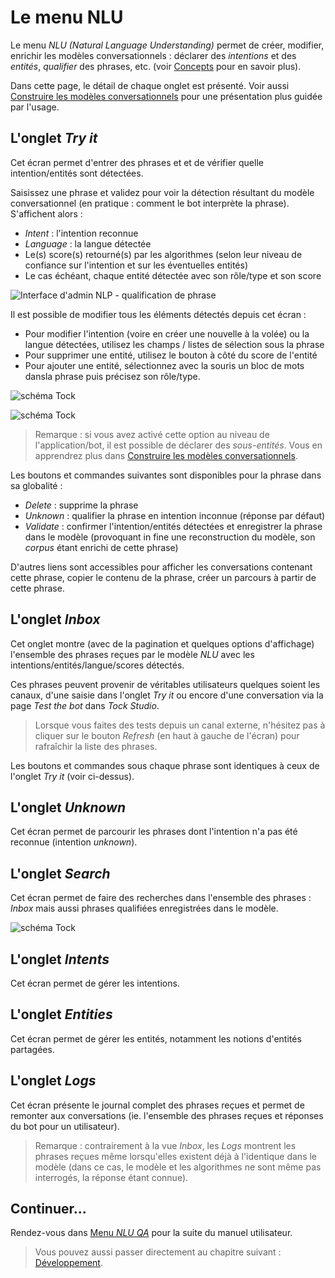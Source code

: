 # Le menu NLU

Le menu _NLU (Natural Language Understanding)_ permet de créer, modifier, enrichir les modèles conversationnels :
 déclarer des _intentions_ et des _entités_, _qualifier_ des phrases, etc. (voir [Concepts](../concepts.md)
 pour en savoir plus).
 
Dans cette page, le détail de chaque onglet est présenté. Voir aussi [Construire les modèles conversationnels](build-model.md)
pour une présentation plus guidée par l'usage.

## L'onglet _Try it_

Cet écran permet d'entrer des phrases et et de vérifier quelle intention/entités sont détectées.

Saisissez une phrase et validez pour voir la détection résultant du modèle conversationnel (en pratique : comment le bot 
interprète la phrase). S'affichent alors :

* _Intent_ : l'intention reconnue
* _Language_ : la langue détectée
* Le(s) score(s) retourné(s) par les algorithmes (selon leur niveau de confiance sur l'intention et 
sur les éventuelles entités)
* Le cas échéant, chaque entité détectée avec son rôle/type et son score

![Interface d'admin NLP - qualification de phrase](../../img/tock-nlp-admin.png "Exemple de qualification de phrase")

Il est possible de modifier tous les éléments détectés depuis cet écran :

* Pour modifier l'intention (voire en créer une nouvelle à la volée) ou la langue détectées, utilisez les champs / 
listes de sélection sous la phrase 
* Pour supprimer une entité, utilisez le bouton à côté du score de l'entité
* Pour ajouter une entité, sélectionnez avec la souris un bloc de mots dansla phrase puis précisez son rôle/type.

![schéma Tock](../../img/try-it-2.png "Sélection d'une entité")

![schéma Tock](../../img/try-it-3.png "Ajout d'une entité - étape 1")

> Remarque : si vous avez activé cette option au niveau de l'application/bot, il est possible de déclarer des 
>_sous-entités_. Vous en apprendrez plus dans [Construire les modèles conversationnels](build-model.md).

Les boutons et commandes suivantes sont disponibles pour la phrase dans sa globalité :

* _Delete_ : supprime la phrase
* _Unknown_ : qualifier la phrase en intention inconnue (réponse par défaut)
* _Validate_ : confirmer l'intention/entités détectées et enregistrer la phrase dans le modèle 
(provoquant in fine une reconstruction du modèle, son _corpus_ étant enrichi de cette phrase)

D'autres liens sont accessibles pour afficher les conversations contenant cette phrase, copier le contenu de la 
phrase, créer un parcours à partir de cette phrase.

## L'onglet _Inbox_

Cet onglet montre (avec de la pagination et quelques options d'affichage) l'ensemble des phrases reçues par le modèle 
 _NLU_ avec les intentions/entités/langue/scores détectés.
 
Ces phrases peuvent provenir de véritables utilisateurs quelques soient les canaux, d'une saisie dans l'onglet _Try it_ 
ou encore d'une conversation via la page _Test the bot_ dans _Tock Studio_.
 
> Lorsque vous faites des tests depuis un canal externe, n'hésitez pas à cliquer sur le bouton _Refresh_ 
>(en haut à gauche de l'écran) pour rafraîchir la liste des phrases.

Les boutons et commandes sous chaque phrase sont identiques à ceux de l'onglet _Try it_ (voir ci-dessus).

## L'onglet _Unknown_

Cet écran permet de parcourir les phrases dont l'intention n'a pas été reconnue (intention _unknown_).

## L'onglet _Search_

Cet écran permet de faire des recherches dans l'ensemble des phrases : _Inbox_ mais aussi phrases qualifiées 
enregistrées dans le modèle.

![schéma Tock](../../img/search.png "Recherche d'une phrase")

## L'onglet _Intents_

Cet écran permet de gérer les intentions.

## L'onglet _Entities_

Cet écran permet de gérer les entités, notamment les notions d'entités partagées.

## L'onglet _Logs_

Cet écran présente le journal complet des phrases reçues et permet de remonter aux conversations (ie. l'ensemble des 
phrases reçues et réponses du bot pour un utilisateur).

> Remarque : contrairement à la vue _Inbox_, les _Logs_ montrent les phrases reçues même lorsqu'elles existent déjà à 
>l'identique dans le modèle (dans ce cas, le modèle et les algorithmes ne sont même pas interrogés, la réponse étant 
>connue).


## Continuer...

Rendez-vous dans [Menu _NLU QA_](nlu-qa.md) pour la suite du manuel utilisateur. 

> Vous pouvez aussi passer directement au chapitre suivant : [Développement](../../dev/modes.md). 
